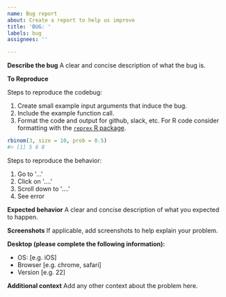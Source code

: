 ```yaml
---
name: Bug report
about: Create a report to help us improve
title: 'BUG: '
labels: bug
assignees: ''

---
```


**Describe the bug**
A clear and concise description of what the bug is.

**To Reproduce**

Steps to reproduce the codebug:
1. Create small example input arguments that induce the bug.
2. Include the example function call.
2. Format the code and output for github, slack, etc. For R code consider formatting with the [`reprex` R package](https://reprex.tidyverse.org/index.html).

``` r
rbinom(3, size = 10, prob = 0.5)
#> [1] 5 6 8
```

Steps to reproduce the behavior:
1. Go to '...'
2. Click on '....'
3. Scroll down to '....'
4. See error

**Expected behavior**
A clear and concise description of what you expected to happen.

**Screenshots**
If applicable, add screenshots to help explain your problem.

**Desktop (please complete the following information):**
 - OS: [e.g. iOS]
 - Browser [e.g. chrome, safari]
 - Version [e.g. 22]

**Additional context**
Add any other context about the problem here.

